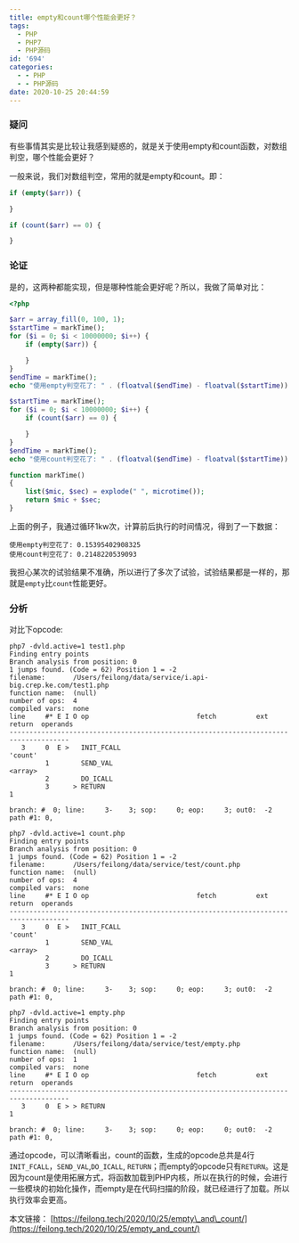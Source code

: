 ```yaml
---
title: empty和count哪个性能会更好？
tags:
  - PHP
  - PHP7
  - PHP源码
id: '694'
categories:
  - - PHP
  - - PHP源码
date: 2020-10-25 20:44:59
---
```


### 疑问

有些事情其实是比较让我感到疑惑的，就是关于使用empty和count函数，对数组判空，哪个性能会更好？

一般来说，我们对数组判空，常用的就是empty和count。即：

```php
if (empty($arr)) {

}

if (count($arr) == 0) {

}
```

### 论证

是的，这两种都能实现，但是哪种性能会更好呢？所以，我做了简单对比：

```php
<?php

$arr = array_fill(0, 100, 1);
$startTime = markTime();
for ($i = 0; $i < 10000000; $i++) {
    if (empty($arr)) {

    }
}
$endTime = markTime();
echo "使用empty判空花了: " . (floatval($endTime) - floatval($startTime)) . "\n";

$startTime = markTime();
for ($i = 0; $i < 10000000; $i++) {
    if (count($arr) == 0) {

    }
}
$endTime = markTime();
echo "使用count判空花了: " . (floatval($endTime) - floatval($startTime)) . "\n";

function markTime()
{
    list($mic, $sec) = explode(" ", microtime());
    return $mic + $sec;
}
```

上面的例子，我通过循环1kw次，计算前后执行的时间情况，得到了一下数据：

```shell
使用empty判空花了: 0.15395402908325
使用count判空花了: 0.2148220539093
```

我担心某次的试验结果不准确，所以进行了多次了试验，试验结果都是一样的，那就是`empty`比`count`性能更好。

### 分析

对比下opcode:

```shell
php7 -dvld.active=1 test1.php
Finding entry points
Branch analysis from position: 0
1 jumps found. (Code = 62) Position 1 = -2
filename:       /Users/feilong/data/service/i.api-big.crep.ke.com/test1.php
function name:  (null)
number of ops:  4
compiled vars:  none
line     #* E I O op                           fetch          ext  return  operands
-------------------------------------------------------------------------------------
   3     0  E >   INIT_FCALL                                               'count'
         1        SEND_VAL                                                 <array>
         2        DO_ICALL                                                 
         3      > RETURN                                                   1

branch: #  0; line:     3-    3; sop:     0; eop:     3; out0:  -2
path #1: 0,
```

```shell
php7 -dvld.active=1 count.php
Finding entry points
Branch analysis from position: 0
1 jumps found. (Code = 62) Position 1 = -2
filename:       /Users/feilong/data/service/test/count.php
function name:  (null)
number of ops:  4
compiled vars:  none
line     #* E I O op                           fetch          ext  return  operands
-------------------------------------------------------------------------------------
   3     0  E >   INIT_FCALL                                               'count'
         1        SEND_VAL                                                 <array>
         2        DO_ICALL                                                 
         3      > RETURN                                                   1

branch: #  0; line:     3-    3; sop:     0; eop:     3; out0:  -2
path #1: 0,

php7 -dvld.active=1 empty.php
Finding entry points
Branch analysis from position: 0
1 jumps found. (Code = 62) Position 1 = -2
filename:       /Users/feilong/data/service/test/empty.php
function name:  (null)
number of ops:  1
compiled vars:  none
line     #* E I O op                           fetch          ext  return  operands
-------------------------------------------------------------------------------------
   3     0  E > > RETURN                                                   1

branch: #  0; line:     3-    3; sop:     0; eop:     0; out0:  -2
path #1: 0, 
```

通过opcode，可以清晰看出，count的函数，生成的opcode总共是4行`INIT_FCALL`，`SEND_VAL`,`DO_ICALL`, `RETURN`；而empty的opcode只有`RETURN`。这是因为count是使用拓展方式，将函数加载到PHP内核，所以在执行的时候，会进行一些模块的初始化操作，而empty是在代码扫描的阶段，就已经进行了加载。所以执行效率会更高。

本文链接： [https://feilong.tech/2020/10/25/empty\_and\_count/](https://feilong.tech/2020/10/25/empty_and_count/)